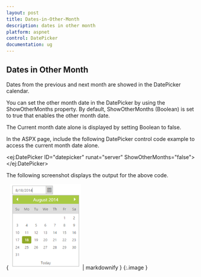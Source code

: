 ```yaml
---
layout: post
title: Dates-in-Other-Month
description: dates in other month
platform: aspnet
control: DatePicker
documentation: ug
---
```


## Dates in Other Month

Dates from the previous and next month are showed in the DatePicker calendar. 

You can set the other month date in the DatePicker by using the ShowOtherMonths property. By default, ShowOtherMonths (Boolean) is set to true that enables the other month date.

The Current month date alone is displayed by setting Boolean to false.

In the ASPX page, include the following DatePicker control code example to access the current month date alone.





&lt;ej:DatePicker ID="datepicker" runat="server"  ShowOtherMonths="false"&gt; &lt;/ej:DatePicker&gt;





The following screenshot displays the output for the above code.

{ ![](Dates-in-Other-Month_images/Dates-in-Other-Month_img1.png) | markdownify }
{:.image }


